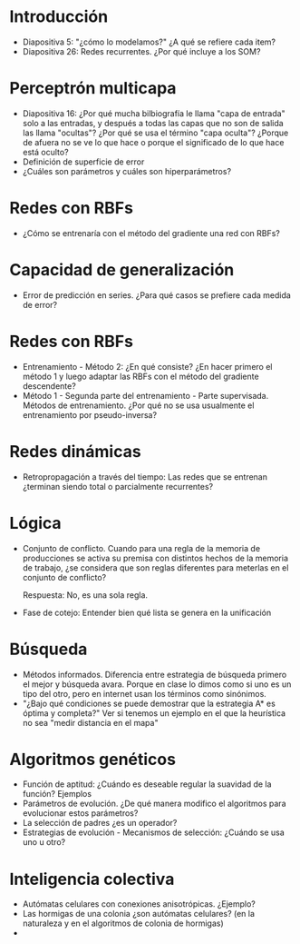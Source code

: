 # Introducción

* Diapositiva 5: "¿cómo lo modelamos?" ¿A qué se refiere cada item?
* Diapositiva 26: Redes recurrentes. ¿Por qué incluye a los SOM?

# Perceptrón multicapa

* Diapositiva 16: ¿Por qué mucha bilbiografía le llama "capa de entrada" solo a las entradas, y después a todas las capas que no son de salida las llama "ocultas"? ¿Por qué se usa el término "capa oculta"? ¿Porque de afuera no se ve lo que hace o porque el significado de lo que hace está oculto?
* Definición de superficie de error
* ¿Cuáles son parámetros y cuáles son hiperparámetros?

# Redes con RBFs

* ¿Cómo se entrenaría con el método del gradiente una red con RBFs?

# Capacidad de generalización

* Error de predicción en series. ¿Para qué casos se prefiere cada medida de error?

# Redes con RBFs

* Entrenamiento - Método 2: ¿En qué consiste? ¿En hacer primero el método 1 y luego adaptar las RBFs con el método del gradiente descendente?
* Método 1 - Segunda parte del entrenamiento - Parte supervisada. Métodos de entrenamiento. ¿Por qué no se usa usualmente el entrenamiento por pseudo-inversa?

# Redes dinámicas

* Retropropagación a través del tiempo: Las redes que se entrenan ¿terminan siendo total o parcialmente recurrentes?

# Lógica

* Conjunto de conflicto. Cuando para una regla de la memoria de producciones se activa su premisa con distintos hechos de la memoria de trabajo, ¿se considera que son reglas diferentes para meterlas en el conjunto de conflicto?

    Respuesta: No, es una sola regla.
    
* Fase de cotejo: Entender bien qué lista se genera en la unificación

# Búsqueda

* Métodos informados. Diferencia entre estrategia de búsqueda primero el mejor y búsqueda avara. Porque en clase lo dimos como si uno es un tipo del otro, pero en internet usan los términos como sinónimos.
* "¿Bajo qué condiciones se puede demostrar que la estrategia A* es óptima y completa?" Ver si tenemos un ejemplo en el que la heurística no sea "medir distancia en el mapa"

# Algoritmos genéticos

* Función de aptitud: ¿Cuándo es deseable regular la suavidad de la función? Ejemplos
* Parámetros de evolución. ¿De qué manera modifico el algoritmos para evolucionar estos parámetros?
* La selección de padres ¿es un operador?
* Estrategias de evolución - Mecanismos de selección: ¿Cuándo se usa uno u otro?

# Inteligencia colectiva

* Autómatas celulares con conexiones anisotrópicas. ¿Ejemplo?
* Las hormigas de una colonia ¿son autómatas celulares? (en la naturaleza y en el algoritmos de colonia de hormigas)
* 
